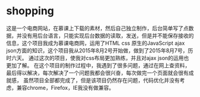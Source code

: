 # shopping
这是一个电商网站，在慕课上下载的素材，然后自己独立制作，后台简单写了点数据，并没有用后台语言，只能实现后台数据的读取，发送，但是并不能保存接收的
信息，这个项目我成为慕课电商网，运用了HTML css 原生的JavaScript ajax json方面的知识，这个项目我从2015年8月2号开始做，做到了2015年8月7号，历时六天。
通过这次的项目，使我对css布局更加熟练，并且对ajax json的运用也更加了解。
在这个项目的制作过程中，我遇到了很多问题，通过在网上查资料，最后得以解决，每次解决了一个问题我都会很兴奋，每次做完一个页面就会很有成就感，
虽然项目全部都完成了，但是该项目仍然存在问题，代码优化并没有考虑，兼容chrome，Firefox，IE我没有做兼容。
